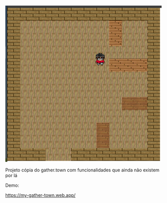 ![alt text](https://github.com/pietrobs/gather.town/blob/master/public/assets/screenshot-1.png?raw=true)

Projeto cópia do gather.town com funcionalidades que ainda não existem por lá

Demo:

https://my-gather-town.web.app/

